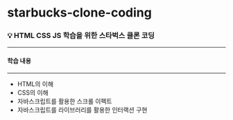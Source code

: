 # starbucks-clone-coding

### 💡 HTML CSS JS 학습을 위한 스타벅스 클론 코딩
---
#### 학습 내용
---
- HTML의 이해
- CSS의 이해
- 자바스크립트를 활용한 스크롤 이펙트
- 자바스크립트를 라이브러리를 활용한 인터랙션 구현
